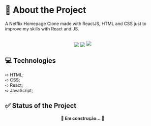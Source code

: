 # 📑 About the Project
A Netflix Homepage Clone made with ReactJS, HTML and CSS just to improve my skills with React and JS.<br/><br/>
<div align="center">
  <a href="https://clonenetflixdmaxadu.netlify.app" target="_blank"><img align="center" src="https://img.shields.io/badge/PREVIEW-CLIQUE%20AQUI-red?style=plastic"/></a>
  <img align="center" src="https://img.shields.io/github/stars/dmaxadu/NetflixClone?color=yellow&label=%F0%9F%8C%9F&style=plastic"/>
  <img src="[![Netlify Status](https://api.netlify.com/api/v1/badges/7ac569fd-6c55-4ae3-91cb-12cddf19f7eb/deploy-status)](https://app.netlify.com/sites/clonenetflixdmaxadu/deploys)"/>
</div>

<h2> 💻 Technologies </h2>
➪ HTML;</br>
➪ CSS; </br>
➪ React; </br>
➪ JavaScript; </br>

<h2> ✅ Status of the Project </h2>

<h4 align="center">🚧 Em construção...  🚧</h4>
